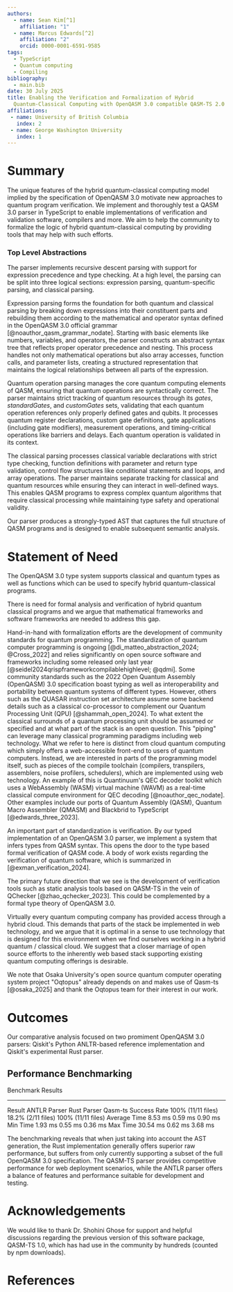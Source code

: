 ```yaml
---
authors:
  - name: Sean Kim[^1]
    affiliation: "1"
  - name: Marcus Edwards[^2]
    affiliation: "2"
    orcid: 0000-0001-6591-9585
tags:
  - TypeScript
  - Quantum computing
  - Compiling
bibliography:
  - main.bib
date: 30 July 2025
title: Enabling the Verification and Formalization of Hybrid
  Quantum-Classical Computing with OpenQASM 3.0 compatible QASM-TS 2.0
affiliations:
 - name: University of British Columbia
   index: 2
 - name: George Washington University
   index: 1
---
```


# Summary

The unique features of the hybrid quantum-classical computing model
implied by the specification of OpenQASM 3.0 motivate new approaches to
quantum program verification. We implement and thoroughly test a QASM 3.0 
parser in TypeScript to enable implementations of verification and validation
software, compilers and more. We aim to
help the community to formalize the logic of hybrid quantum-classical
computing by providing tools that may help with such efforts.

### Top Level Abstractions

The parser implements recursive descent parsing with support for
expression precedence and type checking. At a high
level, the parsing can be split into three logical sections: expression
parsing, quantum-specific parsing, and classical parsing.

Expression parsing forms the foundation for both quantum and classical
parsing by breaking down expressions into their constituent parts and
rebuilding them according to the mathematical and operator syntax
defined in the OpenQASM 3.0 official grammar
[@noauthor_qasm_grammar_nodate]. Starting with basic elements like
numbers, variables, and operators, the parser constructs an abstract
syntax tree that reflects proper operator precedence and nesting. This process handles not only mathematical
operations but also array accesses, function calls, and parameter lists,
creating a structured representation that maintains the logical
relationships between all parts of the expression.

Quantum operation parsing manages the core quantum computing elements of
QASM, ensuring that quantum operations are syntactically correct. The
parser maintains strict tracking of quantum resources through its
*gates*, *standardGates*, and *customGates* sets, validating that each
quantum operation references only properly defined gates and qubits. It
processes quantum register declarations, custom gate definitions, gate
applications (including gate modifiers), measurement operations, and
timing-critical operations like barriers and delays. Each quantum
operation is validated in its context.

The classical parsing processes classical variable declarations with
strict type checking, function definitions with parameter and return
type validation, control flow structures like conditional statements and
loops, and array operations. The parser maintains separate tracking for
classical and quantum resources while ensuring they can interact in
well-defined ways. This enables
QASM programs to express complex quantum algorithms that require
classical processing while maintaining type safety and operational
validity.

Our parser produces a strongly-typed AST that captures the full
structure of QASM programs and is designed to enable subsequent semantic
analysis.

# Statement of Need

The OpenQASM 3.0 type system supports classical and
quantum types as well as functions which can be used to specify hybrid
quantum-classical programs. 

There is need for formal analysis and verification of hybrid quantum
classical programs and we argue that mathematical frameworks and
software frameworks are needed to address this gap.

Hand-in-hand with formalization efforts are the development of community
standards for quantum programming. The standardization of quantum computer programming is ongoing
[@di_matteo_abstraction_2024; @Cross_2022] and relies significantly on
open source software and frameworks including some released only last
year [@seidel2024qrispframeworkcompilablehighlevel; @qdmi]. Some
community standards such as the 2022 Open Quantum Assembly (OpenQASM)
3.0 specification boast typing as well as interoperability and
portability between quantum systems of different types. However, others such as the QUASAR
instruction set architecture assume some backend details such as a
classical co-processor to complement our Quantum Processing Unit (QPU)
[@shammah_open_2024]. To what extent the classical surrounds of a
quantum processing unit should be assumed or specified and at what part
of the stack is an open question. This "piping" can leverage many
classical programming paradigms including web technology. What we refer
to here is distinct from cloud quantum computing which simply offers a
web-accessible front-end to users of quantum computers. Instead, we are
interested in parts of the programming model itself, such as pieces of
the compile toolchain (compilers, transpilers, assemblers, noise
profilers, schedulers), which are implemented using web technology. An
example of this is Quantinuum's QEC decoder toolkit which uses a
WebAssembly (WASM) virtual machine (WAVM) as a real-time classical
compute environment for QEC decoding [@noauthor_qec_nodate]. Other examples include our
ports of Quantum Assembly (QASM), Quantum Macro Assembler (QMASM) and
Blackbrid to TypeScript [@edwards_three_2023].

An important part of standardization is verification. By our typed implementation of an OpenQASM 3.0 parser, we
implement a system that infers types from QASM syntax. This opens the
door to the type based formal verification of QASM code. A body of work
exists regarding the verification of quantum software, which is
summarized in [@exman_verification_2024].

The primary future direction that we see is the development of
verification tools such as static analysis tools based on QASM-TS in the
vein of QChecker [@zhao_qchecker_2023]. This could be complemented by a
formal type theory of OpenQASM 3.0.

Virtually every quantum computing company has provided access through a hybrid cloud. This
demands that parts of the stack be implemented in web
technology, and we argue that it is optimal in a sense to use technology
that is designed for this environment when we find ourselves working in
a hybrid quantum / classical cloud. We
suggest that a closer marriage of open source efforts to the
inherently web based stack supporting existing quantum computing
offerings is desirable.

We note that Osaka University's open source quantum computer operating system project "Oqtopus"
already depends on and makes use of Qasm-ts [@osaka_2025] and thank the Oqtopus team for their interest 
in our work.

# Outcomes

Our comparative analysis focused on two promiment OpenQASM 3.0 parsers:
Qiskit's Python ANLTR-based reference implementation and Qiskit's
experimental Rust parser.

## Performance Benchmarking

Benchmark Results                                             
------------------- -------------------- -------------------- --------------------
Result              ANTLR Parser         Rust Parser          Qasm-ts
Success Rate        100% (11/11 files)   18.2% (2/11 files)   100% (11/11 files)
Average Time        8.53 ms              0.59 ms              0.90 ms
Min Time            1.93 ms              0.55 ms              0.36 ms
Max Time            30.54 ms             0.62 ms              3.68 ms

The benchmarking reveals that when just taking into account the AST
generation, the Rust implementation generally offers superior raw
performance, but suffers from only currently supporting a subset of the
full OpenQASM 3.0 specification. The QASM-TS parser provides competitive
performance for web deployment scenarios, while the ANTLR parser offers
a balance of features and performance suitable for development and
testing.

# Acknowledgements

We would like to thank Dr. Shohini Ghose for support and helpful discussions regarding the previous version of this software package, QASM-TS 1.0, which has had use in the community by hundreds (counted by npm downloads).

[^1]: skim658\@gwu.edu

[^2]: msedward\@student.ubc.ca

# References
